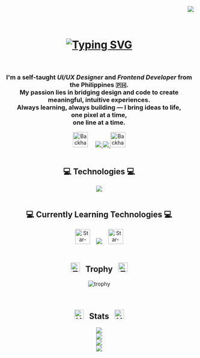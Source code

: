 <div align='right'>
  
  ![](https://komarev.com/ghpvc/?username=rutherx44&base=1000&color=84cc16&style=for-the-badge&abbreviated=true&label=PROFILE+VIEWS)
</div>

<br/>

<h1 align="center">
  <a href="https://git.io/typing-svg">
  <img src="https://readme-typing-svg.demolab.com?font=Montserrat&weight=700&size=40&duration=3500&pause=500&color=84CC16&center=true&vCenter=true&width=1200&lines=Hi+there!%F0%9F%91%8B+I'm+Ruther+Dio;I'm+a+UI+%2F+UX+Designer+and+Frontend+Developer;Nice+to+meet+you+%F0%9F%98%84" alt="Typing SVG" />
  </a>
</h1>

<br/>

<!-- <div align="center">
 
 🔭 I’m currently working on **a marketplace**
 
 🌱 I’m currently learning **Docker, Supabase, AWS**

💬 Ask me about **Node.js, React, Firebase... or anything [here](https://github.com/salesp07/salesp07/issues)**

⚡ Fun fact **Game of Thrones Night's Watch cloaks are made from Ikea rugs**

</div> -->

<div align="center">
  <h3>
    I'm a self-taught <i><strong>UI/UX Designer</strong></i> and <i><strong>Frontend Developer</strong></i> from the Philippines 🇵🇭. <br/>
    My passion lies in bridging design and code to create meaningful, intuitive experiences. <br/>
    Always learning, always building — I bring ideas to life, <br/> 
    one pixel at a time, <br/>
    one line at a time.
  </h3>
  <div align="center" gap='10px'>
    <img src="https://raw.githubusercontent.com/Tarikul-Islam-Anik/Animated-Fluent-Emojis/master/Emojis/Hand%20gestures/Backhand%20Index%20Pointing%20Right%20Medium%20Skin%20Tone.png" alt="Backhand Index Pointing Right Medium Skin Tone" width="40" height="40" /> &nbsp; &nbsp;
    <a href="mailto:ruther.diox04@gmail.com" target="_blank"><img src="https://img.shields.io/badge/Gmail-f43f5e?style=for-the-badge&logo=gmail&logoColor=white" />
    </a>
    <a href="www.linkedin.com/in/ruther-dio">
      <img src="https://img.shields.io/badge/LinkedIn-3b82f6?style=for-the-badge&logo=linkedin&logoColor=#06b6d4" />
    </a>
    <img src="https://raw.githubusercontent.com/Tarikul-Islam-Anik/Animated-Fluent-Emojis/master/Emojis/Hand%20gestures/Backhand%20Index%20Pointing%20Left%20Medium%20Skin%20Tone.png" alt="Backhand Index Pointing Left Medium Skin Tone" width="40" height="40" />
  </div>
</div>

<br/>
 
<h2 align="center">💻 Technologies 💻</h2>
<div align="center">
  <img src="https://go-skill-icons.vercel.app/api/icons?i=vscode,github,git,html,css,javascript,react,nextjs,nodejs,mongodb,tailwind,bootstrap,mui,bulma,chartjs,daisyui,shadcn,vercel,render,figma,ai,ps&perline=4&titles=true" />
</div>

<br/>
 
<h2 align="center">💻 Currently Learning Technologies 💻</h2>
<div align="center">
  <img src="https://raw.githubusercontent.com/Tarikul-Islam-Anik/Animated-Fluent-Emojis/master/Emojis/Smilies/Star-Struck.png" alt="Star-Struck" width="40" height="40" />&nbsp; &nbsp;
  <img src="https://skillicons.dev/icons?i=ruby,rails,postgres" />&nbsp; &nbsp;
  <img src="https://raw.githubusercontent.com/Tarikul-Islam-Anik/Animated-Fluent-Emojis/master/Emojis/Smilies/Star-Struck.png" alt="Star-Struck" width="40" height="40" />
  
</div>

<br/>

<h2 align="center">
  <img src="https://raw.githubusercontent.com/Tarikul-Islam-Anik/Animated-Fluent-Emojis/master/Emojis/Activities/Trophy.png" alt="Trophy" width="25" height="25" /> &nbsp;
  Trophy &nbsp;
  <img src="https://raw.githubusercontent.com/Tarikul-Islam-Anik/Animated-Fluent-Emojis/master/Emojis/Activities/Trophy.png" alt="Trophy" width="25" height="25" />
</h2>
<div align=center>
  
  ![trophy](https://github-profile-trophy.vercel.app/?username=rutherx44&theme=dracula&margin-w=10&no-bg=true&no-frame=true)
</div>

<br/>

<!-- <div align="center">
  <h2>🐍 My Contributions 🐍</h2>
  <img alt="snake eating my contributions" src="https://raw.githubusercontent.com/salesp07/salesp07/output/github-contribution-grid-snake.svg" />
</div> -->

<h2 align="center">
  <img src="https://raw.githubusercontent.com/Tarikul-Islam-Anik/Animated-Fluent-Emojis/master/Emojis/Travel%20and%20places/High%20Voltage.png" alt="High Voltage" width="25" height="25" /> &nbsp;
  Stats &nbsp;
  <img src="https://raw.githubusercontent.com/Tarikul-Islam-Anik/Animated-Fluent-Emojis/master/Emojis/Travel%20and%20places/High%20Voltage.png" alt="High Voltage" width="25" height="25" />
</h2>
<div align=center>
    
  ![](https://github-readme-stats.vercel.app/api?username=rutherx44&theme=merko&hide_border=true&include_all_commits=true&count_private=true&show_icons=true)<br/>
  ![](https://nirzak-streak-stats.vercel.app/?user=rutherx44&theme=merko&hide_border=true)<br/>
  ![](https://github-readme-stats.vercel.app/api/top-langs/?username=rutherx44&theme=merko&hide_border=true&include_all_commits=true&count_private=true&layout=compact)<br/>
  ![](https://github-contributor-stats.vercel.app/api?username=rutherx44&limit=5&theme=merko&combine_all_yearly_contributions=true&hide_border=true)
</div>

